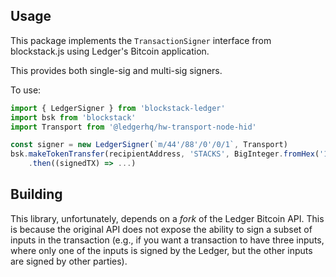 ## Usage

This package implements the `TransactionSigner` interface from blockstack.js
using Ledger's Bitcoin application.

This provides both single-sig and multi-sig signers.

To use:

```javascript
import { LedgerSigner } from 'blockstack-ledger'
import bsk from 'blockstack'
import Transport from '@ledgerhq/hw-transport-node-hid'

const signer = new LedgerSigner(`m/44'/88'/0'/0/1`, Transport)
bsk.makeTokenTransfer(recipientAddress, 'STACKS', BigInteger.fromHex('10'), '', signer)
    .then((signedTX) => ...)
```

## Building

This library, unfortunately, depends on a _fork_ of the Ledger Bitcoin API. This is because the original
API does not expose the ability to sign a subset of inputs in the transaction (e.g., if you want a transaction
to have three inputs, where only one of the inputs is signed by the Ledger, but the other inputs are signed by other
parties).

